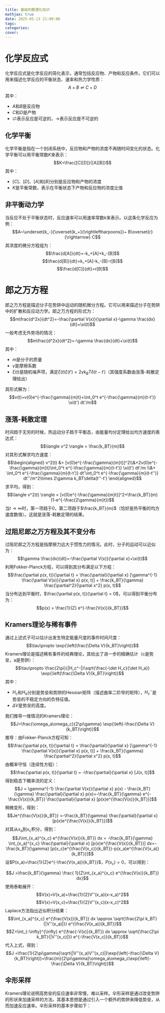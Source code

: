```yaml
---
title: 基础的数理化知识
mathjax: true
date: 2025-05-13 21:09:08
tags:
categories:
cover:
---
```


# 化学反应式

化学反应式是化学反应的简化表示，通常包括反应物、产物和反应条件。它们可以用来描述化学反应的平衡状态、速率和热力学性质：
$$A+B\rightleftharpoons C+D$$
其中：
- $A$和$B$是反应物
- $C$和$D$是产物
- $\rightleftharpoons$表示反应是可逆的，$\rightarrow$表示反应是不可逆的

## 化学平衡

化学平衡是指在一个封闭系统中，反应物和产物的浓度不再随时间变化的状态。化学平衡可以用平衡常数$K$来表示：
$$K=\frac{[C][D]}{[A][B]}$$
其中：
- $[C]$、$[D]$、$[A]$和$[B]$分别是反应物和产物的浓度
- $K$是平衡常数，表示在平衡状态下产物和反应物的浓度比值

## 非平衡动力学
当反应不处于平衡状态时，反应速率可以用速率常数$k$来表示。以这条化学反应为例：
$$A~\underset{k_-}{\overset{k_+}{\rightleftharpoons}}~ B\overset{r}{\rightarrow} C$$
其浓度的微分方程组为：
$$\frac{d[A]}{dt}=-k_+[A]+k_-[B]$$
$$\frac{d[B]}{dt}=k_+[A]-k_-[B]-r[B]$$
$$\frac{d[C]}{dt}=r[B]$$

# 郎之万方程

郎之万方程是描述分子在势阱中运动的随机微分方程。它可以用来描述分子在势阱中的扩散和反应动力学。郎之万方程的形式为：
$$m\frac{d^2x}{dt^2}=-\frac{\partial V(x)}{\partial x}-\gamma \frac{dx}{dt}+\xi(t)$$
一般考虑无外势场的情况：
$$m\frac{d^2x}{dt^2}=-\gamma \frac{dx}{dt}+\xi(t)$$
其中：
- $m$是分子的质量
- $\gamma$是摩擦系数
- $\xi(t)$是随机噪声项，满足$\xi(t) \xi(t')=2\gamma k_BT\delta(t-t')$（其强度系数由涨落-耗散定理给出）

其形式解为：
$$v(t)=v(0)e^{-\frac{\gamma}{m}t}+\int_0^t e^{-\frac{\gamma}{m}(t-t')} \xi(t') dt'/m$$

## 涨落-耗散定理

时间趋于无穷的时候，热运动分子趋于平衡态，由能量均分定理给出均方速度的表达式：
$$\langle v^2 \rangle = \frac{k_BT}{m}$$
对其形式解求均方速度：
$$\begin{aligned}
v^2(t) &= [v(0)e^{-\frac{\gamma}{m}t}]^2\\&+2v(0)e^{-\frac{\gamma}{m}t}\int_0^t e^{-\frac{\gamma}{m}(t-t')} \xi(t') dt'/m \\&+ \int_0^t e^{-\frac{\gamma}{m}(t-t')}  dt'\int_0^t e^{-\frac{\gamma}{m}(t-t'')}  dt''/m^2\times 2\gamma k_BT\delta(t''-t')
\end{aligned}$$
求平均，得到：
$$\langle v^2(t) \rangle = [v(0)e^{-\frac{\gamma}{m}t}]^2+\frac{k_BT}{m}(1-e^{-\frac{2\gamma}{m}t})$$
当$t\to\infty$时，第一项趋于0，第二项趋于$\frac{k_BT}{m}$（恰好是热平衡的均方速度数值）。这就是涨落-耗散定理的结果。

## 过阻尼郎之万方程及其不变分布

过阻尼郎之万方程是指摩擦力远大于惯性力的情况。此时，分子的运动可以近似为：
$$\gamma \frac{dx}{dt}=-\frac{\partial V(x)}{\partial x}+\xi(t)$$
利用Fokker-Planck方程，可以得到其分布满足以下方程：
$$\frac{\partial p(x, t)}{\partial t} = \frac{\partial}{\partial x} [\gamma^{-1} \frac{\partial V(x)}{\partial x} p(x, t)] + \frac{k_BT}{\gamma} \frac{\partial^2}{\partial x^2}  p(x, t)$$
当分布达到平衡时，$\frac{\partial p(x, t)}{\partial t} = 0$，可以得到平衡分布为：
$$p(x) = \frac{1}{Z} e^{-\frac{V(x)}{k_BT}}$$

## Kramers理论与稀有事件

通过上述式子可以估计出发生特定能量尺度的事件时间尺度：
$$\tau\propto \exp{\left(\frac{\Delta V}{k_BT}\right)}$$
Kramers理论是描述稀有事件的经典理论，其给出了进一步的精确估计（c是势垒，a是势阱）：
$$\tau\propto \frac{2\pi}{|H_c^-|}\sqrt{\frac{-\det H_c}{\det H_a}} \exp{\left(\frac{\Delta V}{k_BT}\right)}$$
其中：
- $H_c$和$H_a$分别是势垒和势阱的Hessian矩阵（描述曲率二阶导的矩阵），$H_c^-$是势垒的不稳定方向的负特征值。
- $\Delta V$是势垒的高度。

我们推导一维情况的Kramers理论：
$$J=\frac{\omega_a\omega_c}{2\pi\gamma} \exp{\left(-\frac{\Delta V}{k_BT}\right)}$$
推导：由Fokker-Planck方程可知：
$$\frac{\partial p(x, t)}{\partial t} = \frac{\partial}{\partial x} [\gamma^{-1} \frac{\partial V(x)}{\partial x} p(x, t)] + \frac{k_BT}{\gamma} \frac{\partial^2}{\partial x^2}  p(x, t)$$
由概率守恒（连续性方程）：
$$\frac{\partial p(x, t)}{\partial t} = -\frac{\partial}{\partial x} [J(x, t)]$$
得到稳态下概率流的定义：
$$J = \gamma^{-1} \frac{\partial V(x)}{\partial x} p(x) - \frac{k_BT}{\gamma} \frac{\partial}{\partial x}  p(x)=-\frac{k_BT}{\gamma} e^{-\frac{V(x)}{k_BT}} \frac{\partial}{\partial x}  [p(x)e^{\frac{V(x)}{k_BT}}]$$
稍微变形，得到：
$$Je^{\frac{V(x)}{k_BT}} =-\frac{k_BT}{\gamma}  \frac{\partial}{\partial x}  [p(x)e^{\frac{V(x)}{k_BT}}]$$
对其从$x_a$到$x_c$积分，得到：
$$J\int_{x_a}^{x_c} e^{\frac{V(x)}{k_BT}} dx = -\frac{k_BT}{\gamma} \int_{x_a}^{x_c} \frac{\partial}{\partial x}  [p(x)e^{\frac{V(x)}{k_BT}}] dx=-\frac{k_BT}{\gamma} [p(x_c)e^{\frac{V(x_c)}{k_BT}}-p(x_a)e^{\frac{V(x_a)}{k_BT}}]$$
设$P(x_a)=\frac{1}{Z}e^{-\frac{V(x_a)}{k_BT}}$，$P(x_c)=0$，可以得到：
<!-- $$J =\frac{k_BT}{\gamma} \frac{ e^{\frac{V(x_a)}{k_BT}}}{\int_{x_a}^{x_c} e^{\frac{V(x)}{k_BT}} dx}$$ -->

$$J =\frac{k_BT}{\gamma} \frac{ 1}{Z\int_{x_a}^{x_c} e^{\frac{V(x)}{k_BT}} dx}$$
使用泰勒展开：
$$V(x)=V(x_a)+\frac{1}{2}V''(x_a)(x-x_a)^2$$
$$V(x)=V(x_c)+\frac{1}{2}V''(x_c)(x-x_c)^2$$
Laplace方法指出近似积分结果：
$$\int_{x_a}^{x_c} e^{\frac{V(x)}{k_BT}} dx \approx \sqrt{\frac{2\pi k_BT}{|V''(x_a)|}} e^{\frac{V(x_a)}{k_BT}}$$
$$Z=\int_{-\infty}^{\infty} e^{\frac{-V(x)}{k_BT}} dx \approx \sqrt{\frac{2\pi k_BT}{|V''(x_c)|}} e^{-\frac{V(x_c)}{k_BT}}$$
代入上式，得到：
$$J =\frac{1}{2\pi\gamma}\sqrt{|V''(x_a)V''(x_c)|}\exp{\left(-\frac{\Delta V}{k_BT}\right)}=\frac{m}{2\pi\gamma}\omega_a\omega_c\exp{\left(-\frac{\Delta V}{k_BT}\right)}$$

## 伞形采样
Kramers理论说明高势垒的反应速率非常慢，难以采样。伞形采样是通过改变势阱的形状来加速采样的方法。其基本思想是通过引入一个额外的势阱来降低势垒，从而加速反应速率。伞形采样的基本步骤如下：